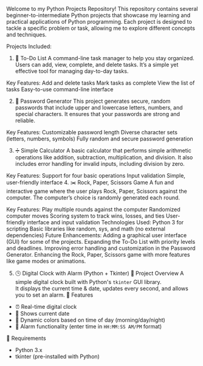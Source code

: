 Welcome to my Python Projects Repository! This repository contains several beginner-to-intermediate Python projects that showcase my learning and practical applications of Python programming. Each project is designed to tackle a specific problem or task, allowing me to explore different concepts and techniques.

Projects Included:
1. 📝 To-Do List
A command-line task manager to help you stay organized. Users can add, view, complete, and delete tasks. It’s a simple yet effective tool for managing day-to-day tasks.

Key Features:
Add and delete tasks
Mark tasks as complete
View the list of tasks
Easy-to-use command-line interface

2. 🔑 Password Generator
This project generates secure, random passwords that include upper and lowercase letters, numbers, and special characters. It ensures that your passwords are strong and reliable.

Key Features:
Customizable password length
Diverse character sets (letters, numbers, symbols)
Fully random and secure password generation

3. ➗ Simple Calculator
A basic calculator that performs simple arithmetic operations like addition, subtraction, multiplication, and division. It also includes error handling for invalid inputs, including division by zero.

Key Features:
Support for four basic operations
Input validation
Simple, user-friendly interface
4. ✂️ Rock, Paper, Scissors Game
A fun and interactive game where the user plays Rock, Paper, Scissors against the computer. The computer’s choice is randomly generated each round.

Key Features:
Play multiple rounds against the computer
Randomized computer moves
Scoring system to track wins, losses, and ties
User-friendly interface and input validation
Technologies Used:
Python 3 for scripting
Basic libraries like random, sys, and math (no external dependencies)
Future Enhancements:
Adding a graphical user interface (GUI) for some of the projects.
Expanding the To-Do List with priority levels and deadlines.
Improving error handling and customization in the Password Generator.
Enhancing the Rock, Paper, Scissors game with more features like game modes or animations.

5. 🕒 Digital Clock with Alarm (Python + Tkinter)
📌 Project Overview
A simple digital clock built with Python's `tkinter` GUI library.  
It displays the current time & date, updates every second, and allows you to set an alarm.
 🚀 Features
- ⏰ Real-time digital clock
- 📅 Shows current date
- 🌈 Dynamic colors based on time of day (morning/day/night)
- 🔔 Alarm functionality (enter time in `HH:MM:SS AM/PM` format)

 📂 Requirements
- Python 3.x
- tkinter (pre-installed with Python)


